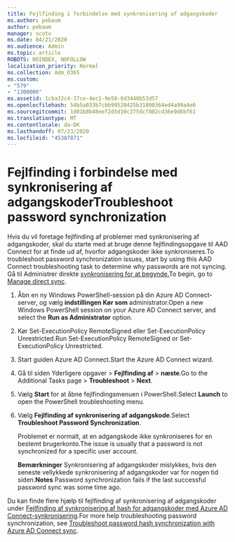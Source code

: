 ```yaml
---
title: Fejlfinding i forbindelse med synkronisering af adgangskoder
ms.author: pebaum
author: pebaum
manager: scotv
ms.date: 04/21/2020
ms.audience: Admin
ms.topic: article
ROBOTS: NOINDEX, NOFOLLOW
localization_priority: Normal
ms.collection: Adm_O365
ms.custom:
- "579"
- "1300006"
ms.assetid: 1cba32c4-37ce-4ec1-9e58-8d3440b53d57
ms.openlocfilehash: 54b5a033b7cbb99520425b31800364ed4a99a4e6
ms.sourcegitcommit: 1d01b8b48eef2d5d10c375dcf802cd36e9d6bf61
ms.translationtype: MT
ms.contentlocale: da-DK
ms.lasthandoff: 07/23/2020
ms.locfileid: "45387871"
---
```

# <a name="troubleshoot-password-synchronization"></a><span data-ttu-id="f4e23-102">Fejlfinding i forbindelse med synkronisering af adgangskoder</span><span class="sxs-lookup"><span data-stu-id="f4e23-102">Troubleshoot password synchronization</span></span>

<span data-ttu-id="f4e23-103">Hvis du vil foretage fejlfinding af problemer med synkronisering af adgangskoder, skal du starte med at bruge denne fejlfindingsopgave til AAD Connect for at finde ud af, hvorfor adgangskoder ikke synkroniseres.</span><span class="sxs-lookup"><span data-stu-id="f4e23-103">To troubleshoot password synchronization issues, start by using this AAD Connect troubleshooting task to determine why passwords are not syncing.</span></span> <span data-ttu-id="f4e23-104">Gå til Administrer direkte [synkronisering for at begynde.](https://admin.microsoft.com/AdminPortal/Home#/dirsyncmanagement)</span><span class="sxs-lookup"><span data-stu-id="f4e23-104">To begin, go to [Manage direct sync](https://admin.microsoft.com/AdminPortal/Home#/dirsyncmanagement).</span></span>  

1. <span data-ttu-id="f4e23-105">Åbn en ny Windows PowerShell-session på din Azure AD Connect-server, og vælg **indstillingen Kør som** administrator.</span><span class="sxs-lookup"><span data-stu-id="f4e23-105">Open a new Windows PowerShell session on your Azure AD Connect server, and select the **Run as Administrator** option.</span></span>

2. <span data-ttu-id="f4e23-106">Kør Set-ExecutionPolicy RemoteSigned eller Set-ExecutionPolicy Unrestricted.</span><span class="sxs-lookup"><span data-stu-id="f4e23-106">Run Set-ExecutionPolicy RemoteSigned or Set-ExecutionPolicy Unrestricted.</span></span>

3. <span data-ttu-id="f4e23-107">Start guiden Azure AD Connect.</span><span class="sxs-lookup"><span data-stu-id="f4e23-107">Start the Azure AD Connect wizard.</span></span>

4. <span data-ttu-id="f4e23-108">Gå til siden Yderligere opgaver > **Fejlfinding af**  >  **næste**.</span><span class="sxs-lookup"><span data-stu-id="f4e23-108">Go to the Additional Tasks page > **Troubleshoot** > **Next**.</span></span>

5. <span data-ttu-id="f4e23-109">Vælg **Start** for at åbne fejlfindingsmenuen i PowerShell.</span><span class="sxs-lookup"><span data-stu-id="f4e23-109">Select **Launch** to open the PowerShell troubleshooting menu.</span></span>

6. <span data-ttu-id="f4e23-110">Vælg **Fejlfinding af synkronisering af adgangskode**.</span><span class="sxs-lookup"><span data-stu-id="f4e23-110">Select **Troubleshoot Password Synchronization**.</span></span>

    <span data-ttu-id="f4e23-111">Problemet er normalt, at en adgangskode ikke synkroniseres for en bestemt brugerkonto.</span><span class="sxs-lookup"><span data-stu-id="f4e23-111">The issue is usually that a password is not synchronized for a specific user account.</span></span>

    <span data-ttu-id="f4e23-112">**Bemærkninger** Synkronisering af adgangskoder mislykkes, hvis den seneste vellykkede synkronisering af adgangskoder var for nogen tid siden.</span><span class="sxs-lookup"><span data-stu-id="f4e23-112">**Notes** Password synchronization fails if the last successful password sync was some time ago.</span></span>

<span data-ttu-id="f4e23-113">Du kan finde flere hjælp til fejlfinding af synkronisering af adgangskoder under [Fejlfinding af synkronisering af hash for adgangskoder med Azure AD Connect-synkronisering](https://docs.microsoft.com/azure/active-directory/hybrid/tshoot-connect-password-hash-synchronization).</span><span class="sxs-lookup"><span data-stu-id="f4e23-113">For more help troubleshooting password synchronization, see [Troubleshoot password hash synchronization with Azure AD Connect sync](https://docs.microsoft.com/azure/active-directory/hybrid/tshoot-connect-password-hash-synchronization).</span></span>